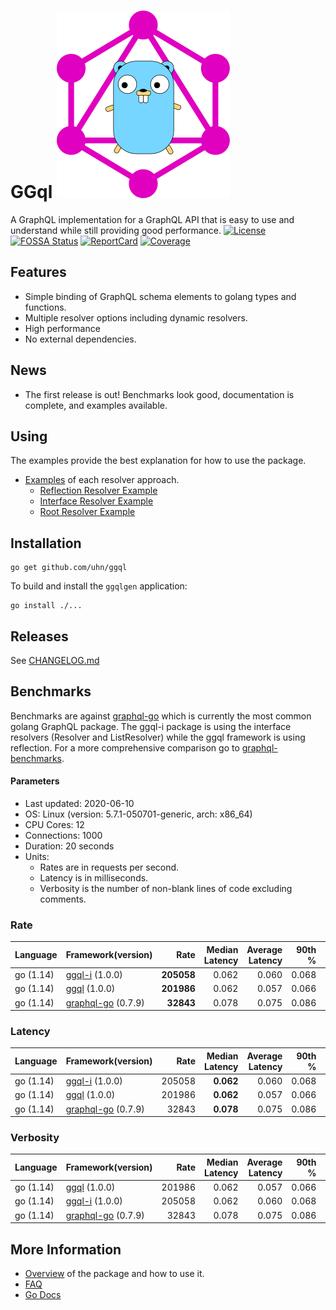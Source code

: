 # GGql ![](misc/ggql.svg)

A GraphQL implementation for a GraphQL API that is easy to use and
understand while still providing good performance.
[![License][License-Image]][License-Url] [![FOSSA Status][Fossa-Image]][Fossa-Url]  [![ReportCard][ReportCard-Image]][ReportCard-Url]  [![Coverage][Coverage-Image]][Coverage-Url]
## Features

 - Simple binding of GraphQL schema elements to golang types and functions.
 - Multiple resolver options including dynamic resolvers.
 - High performance
 - No external dependencies.

## News

- The first release is out! Benchmarks look good, documentation is
  complete, and examples available.

## Using

The examples provide the best explanation for how to use the package.

 - [Examples](examples/README.md) of each resolver approach.
   - [Reflection Resolver Example](examples/reflection/README.md)
   - [Interface Resolver Example](examples/interface/README.md)
   - [Root Resolver Example](examples/root/README.md)

## Installation

```
go get github.com/uhn/ggql
```

To build and install the `ggqlgen` application:

```
go install ./...
```

## Releases

See [CHANGELOG.md](CHANGELOG.md)

## Benchmarks

Benchmarks are against
[graphql-go](https://github.com/graphql-go/graphql) which is currently
the most common golang GraphQL package. The ggql-i package is using
the interface resolvers (Resolver and ListResolver) while the ggql
framework is using reflection. For a more comprehensive comparison go
to
[graphql-benchmarks](https://github.com/the-benchmarker/graphql-benchmarks).

#### Parameters
- Last updated: 2020-06-10
- OS: Linux (version: 5.7.1-050701-generic, arch: x86_64)
- CPU Cores: 12
- Connections: 1000
- Duration: 20 seconds
- Units:
  - Rates are in requests per second.
  - Latency is in milliseconds.
  - Verbosity is the number of non-blank lines of code excluding comments.

### Rate
| Language | Framework(version) | Rate | Median Latency | Average Latency | 90th % | 99th % | Std Dev | Verbosity |
| -------- | ------------------ | ----:| ------------:| ---------------:| ------:| ------:| -------:| ---------:|
| go (1.14) | [ggql-i](https://github.com/uhn/ggql) (1.0.0) | **205058** | 0.062 | 0.060 | 0.068 | 0.088 | 0.02 | 253 |
| go (1.14) | [ggql](https://github.com/uhn/ggql) (1.0.0) | **201986** | 0.062 | 0.057 | 0.066 | 0.073 | 0.02 | 176 |
| go (1.14) | [graphql-go](https://github.com/graphql-go/graphql) (0.7.9) | **32843** | 0.078 | 0.075 | 0.086 | 0.102 | 0.03 | 378 |

### Latency
| Language | Framework(version) | Rate | Median Latency | Average Latency | 90th % | 99th % | Std Dev | Verbosity |
| -------- | ------------------ | ----:| ------------:| ---------------:| ------:| ------:| -------:| ---------:|
| go (1.14) | [ggql-i](https://github.com/uhn/ggql) (1.0.0) | 205058 | **0.062** | 0.060 | 0.068 | 0.088 | 0.02 | 253 |
| go (1.14) | [ggql](https://github.com/uhn/ggql) (1.0.0) | 201986 | **0.062** | 0.057 | 0.066 | 0.073 | 0.02 | 176 |
| go (1.14) | [graphql-go](https://github.com/graphql-go/graphql) (0.7.9) | 32843 | **0.078** | 0.075 | 0.086 | 0.102 | 0.03 | 378 |

### Verbosity
| Language | Framework(version) | Rate | Median Latency | Average Latency | 90th % | 99th % | Std Dev | Verbosity |
| -------- | ------------------ | ----:| ------------:| ---------------:| ------:| ------:| -------:| ---------:|
| go (1.14) | [ggql](https://github.com/uhn/ggql) (1.0.0) | 201986 | 0.062 | 0.057 | 0.066 | 0.073 | 0.02 | **176** |
| go (1.14) | [ggql-i](https://github.com/uhn/ggql) (1.0.0) | 205058 | 0.062 | 0.060 | 0.068 | 0.088 | 0.02 | **253** |
| go (1.14) | [graphql-go](https://github.com/graphql-go/graphql) (0.7.9) | 32843 | 0.078 | 0.075 | 0.086 | 0.102 | 0.03 | **378** |


## More Information

 - [Overview](overview.md) of the package and how to use it.
 - [FAQ](faq.md)
 - [Go Docs](https://uhn.github.io/ggql)

[License-Url]: https://www.apache.org/licenses/LICENSE-2.0
[License-Image]: https://img.shields.io/badge/License-Apache2-blue.svg
[ReportCard-Url]: https://goreportcard.com/report/uhn/ggql
[ReportCard-Image]: https://goreportcard.com/badge/github.com/uhn/ggql
[Fossa-Url]: https://app.fossa.com/projects/git%2Bgithub.com%2FUHN%2Fggql?ref=badge_shield
[Fossa-Image]: https://app.fossa.com/api/projects/git%2Bgithub.com%2FUHN%2Fggql.svg?type=shield
[Coverage-Url]: https://coveralls.io/github/UHN/ggql?branch=master
[Coverage-Image]: https://coveralls.io/repos/github/UHN/ggql/badge.svg?branch=master
